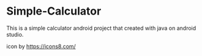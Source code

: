 # Simple-Calculator

This is a simple calculator android project that created with java on android studio.

icon by https://icons8.com/
